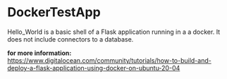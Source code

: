 # DockerTestApp
Hello_World is a basic shell of a Flask application running in a a docker. It does not include connectors to a database. 

**for more information:** https://www.digitalocean.com/community/tutorials/how-to-build-and-deploy-a-flask-application-using-docker-on-ubuntu-20-04
